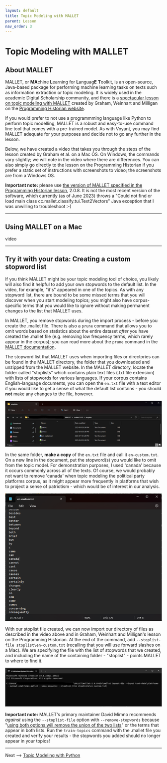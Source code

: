 ```yaml
---
layout: default
title: Topic Modeling with MALLET
parent: Lesson
nav_order: 3
---
```


# Topic Modeling with MALLET

## About MALLET

MALLET, or **MA**chine **L**earning for **L**anguag**E** **T**oolkit, is an open-source, Java-based package for performing machine learning tasks on texts such as information extraction or topic modeling. It is widely used in the academic Digital Scholarship community, and there is a [spectacular lesson on topic modeling with MALLET](https://programminghistorian.org/en/lessons/topic-modeling-and-mallet) created by Graham, Weinhart and Milligan on the [Programming Historian website](https://programminghistorian.org/).

If you would prefer to not use a programmming language like Python to perform topic modelling, MALLET is a robust and easy-to-use command line tool that comes with a pre-trained model. As with Voyant, you may find MALLET adequate for your purposes and decide not to go any further in the lesson.

Below, we have created a video that takes you through the steps of the lesson created by Graham et al. on a Mac OS. On Windows, the commands vary slightly; we will note in the video where there are differences. You can also simply go directly to the lesson on the Programming Historian if you prefer a static set of instructions with screenshots to video; the screenshots are from a Windows OS.

**Important note:** please use [the version of MALLET specified in the Programming Historian lesson](https://mallet.cs.umass.edu/download.php), 2.0.8. It is not the most recent version of the software, which currently (as of June 2023) throws a "Could not find or load main class cc.mallet.classify.tui.Text2Vectors" Java exception that I was unwilling to troubleshoot :-)

<hr />

## Using MALLET on a Mac

video

<hr />

## Try it with your data: Creating a custom stopword list

If you think MALLET might be your topic modeling tool of choice, you likely will also find it helpful to add your own stopwords to the default list. In the video, for example, "it's" appeared in one of the topics. As with any stopword list, there are bound to be some missed terms that you will discover when you start modeling topics; you might also have corpus-specific terms that you would like to ignore without making permanent changes to the list that MALLET uses.

In MALLET, you remove stopwords during the import process - before you create the .mallet file. There is also a `prune` command that allows you to omit words based on statistics about the entire dataset *after* you have created the .mallet file (e.g. removing low frequency terms, which rarely appear in the corpus); you can read more about the `prune` command in the [MALLET documentation](https://mimno.github.io/Mallet/transforms).

The stopword list that MALLET uses when importing files or directories can be found in the MALLET directory, the folder that you downloaded and unzipped from the MALLET website. In the MALLET directory, locate the folder called "stoplists" which contains plain text files (.txt file extension) with lists of stopwords for various languages. If your corpus contains English-language documents, you can open the `en.txt` file with a text editor if you would like to get a sense of what the default list contains - you should **not** make any changes to the file, however.

![](assets/img/mallet-stoplist-dir.png)

In the same folder, **make a copy** of the `en.txt` file and call it `en-custom.txt`. On a new line in the document, put the stopword(s) you would like to omit from the topic model. For demonstration purposes, I used 'canada' because it occurs commonly across all of the texts. Of course, we would probably not want to remove 'canada' when topic modeling the political party platforms corpus, as it might appear more frequently in platforms that wish to project a sense of patriotism - which would be of interest in our analysis.

![](assets/img/mallet-list.png)

With our stoplist file created, we can now import our directory of files as described in the video above and in Graham, Weinhart and Milligan's lesson on the Programming Historian. At the end of the command, add `--stoplist-file stoplist\en-custom.txt` (recalling that you will use forward slashes on a Mac). We are specifying the file with the list of stopwords that we created, and including the name of the containing folder - "stoplist" - points MALLET to where to find it.

![](assets/img/mallet-stopcmd.png)

**Important note:** MALLET's primary maintainer David Mimno recommends *against* using the `--stoplist-file` option with `--remove-stopwords` because "[using both options will remove the union of the two lists](https://stackoverflow.com/questions/48121694/mallet-topic-modeling-remove-most-common-words)" or the terms that appear in both lists. Run the `train-topics` command with the .mallet file you created and verify your results - the stopwords you added should no longer appear in your topics! 


<hr />

Next --> [Topic Modeling with Python](tmpython.html)
